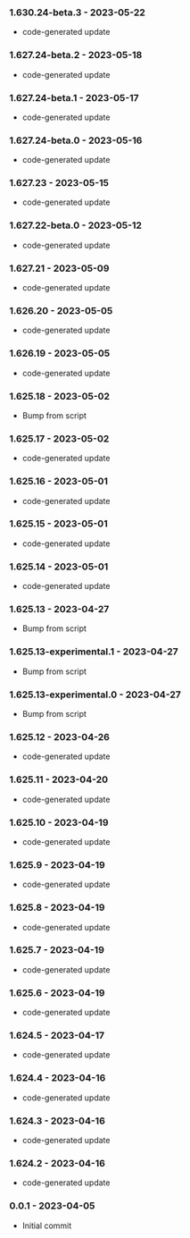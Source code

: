 ### 1.630.24-beta.3 - 2023-05-22

- code-generated update

### 1.627.24-beta.2 - 2023-05-18

- code-generated update

### 1.627.24-beta.1 - 2023-05-17

- code-generated update

### 1.627.24-beta.0 - 2023-05-16

- code-generated update

### 1.627.23 - 2023-05-15

- code-generated update

### 1.627.22-beta.0 - 2023-05-12

- code-generated update

### 1.627.21 - 2023-05-09

- code-generated update

### 1.626.20 - 2023-05-05

- code-generated update

### 1.626.19 - 2023-05-05

- code-generated update

### 1.625.18 - 2023-05-02

- Bump from script

### 1.625.17 - 2023-05-02

- code-generated update

### 1.625.16 - 2023-05-01

- code-generated update

### 1.625.15 - 2023-05-01

- code-generated update

### 1.625.14 - 2023-05-01

- code-generated update

### 1.625.13 - 2023-04-27

- Bump from script

### 1.625.13-experimental.1 - 2023-04-27

- Bump from script

### 1.625.13-experimental.0 - 2023-04-27

- Bump from script

### 1.625.12 - 2023-04-26

- code-generated update

### 1.625.11 - 2023-04-20

- code-generated update

### 1.625.10 - 2023-04-19

- code-generated update

### 1.625.9 - 2023-04-19

- code-generated update

### 1.625.8 - 2023-04-19

- code-generated update

### 1.625.7 - 2023-04-19

- code-generated update

### 1.625.6 - 2023-04-19

- code-generated update

### 1.624.5 - 2023-04-17

- code-generated update

### 1.624.4 - 2023-04-16

- code-generated update

### 1.624.3 - 2023-04-16

- code-generated update

### 1.624.2 - 2023-04-16

- code-generated update

### 0.0.1 - 2023-04-05

- Initial commit